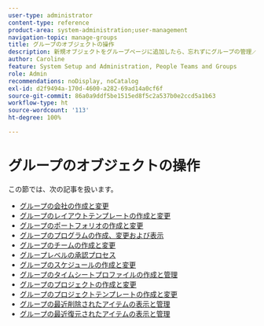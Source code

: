 ```yaml
---
user-type: administrator
content-type: reference
product-area: system-administration;user-management
navigation-topic: manage-groups
title: グループのオブジェクトの操作
description: 新規オブジェクトをグループページに追加したら、忘れずにグループの管理／グループの概要／groups.html の記事を更新してください。
author: Caroline
feature: System Setup and Administration, People Teams and Groups
role: Admin
recommendations: noDisplay, noCatalog
exl-id: d2f9494a-170d-4600-a282-69ad14a0cf6f
source-git-commit: 86a0a9ddf5be1515ed8f5c2a537b0e2ccd5a1b63
workflow-type: ht
source-wordcount: '113'
ht-degree: 100%

---
```


# グループのオブジェクトの操作

<!--
<p data-mc-conditions="QuicksilverOrClassic.Draft mode">When new objects are added to the Groups page, don't forget to update the article Manage groups/Groups overview/groups.html</p>
-->

この節では、次の記事を扱います。

* [グループの会社の作成と変更](../../../administration-and-setup/manage-groups/work-with-group-objects/create-and-modify-a-groups-companies.md)
* [グループのレイアウトテンプレートの作成と変更](../../../administration-and-setup/manage-groups/work-with-group-objects/create-and-modify-a-groups-layout-templates.md)
* [グループのポートフォリオの作成と変更](../../../administration-and-setup/manage-groups/work-with-group-objects/create-and-modify-a-groups-portfolios.md)
* [グループのプログラムの作成、変更および表示](../../../administration-and-setup/manage-groups/work-with-group-objects/create-and-modify-a-groups-programs.md)
* [グループのチームの作成と変更](../../../administration-and-setup/manage-groups/work-with-group-objects/create-and-modify-a-groups-teams.md)
* [グループレベルの承認プロセス](../../../administration-and-setup/manage-groups/work-with-group-objects/create-and-modify-groups-approval-processes.md)
* [グループのスケジュールの作成と変更](../../../administration-and-setup/manage-groups/work-with-group-objects/create-and-modify-a-groups-schedules.md)
* [グループのタイムシートプロファイルの作成と管理](../../../administration-and-setup/manage-groups/work-with-group-objects/create-and-modify-a-groups-timesheet-profiles.md)
* [グループのプロジェクトの作成と変更](../../../administration-and-setup/manage-groups/work-with-group-objects/create-and-modify-a-groups-projects.md)
* [グループのプロジェクトテンプレートの作成と変更](../../../administration-and-setup/manage-groups/work-with-group-objects/create-and-modify-a-groups-templates.md)
* [グループの最近削除されたアイテムの表示と管理](../../../administration-and-setup/manage-groups/work-with-group-objects/view-manage-groups-recently-deleted-objects.md)
* [グループの最近復元されたアイテムの表示と管理](../../../administration-and-setup/manage-groups/work-with-group-objects/view-manage-groups-recently-restored-objects.md)
